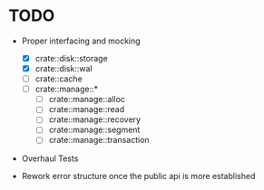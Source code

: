 # TODO

- Proper interfacing and mocking

  - [x] crate::disk::storage
  - [x] crate::disk::wal
  - [ ] crate::cache
  - [ ] crate::manage::\*
    - [ ] crate::manage::alloc
    - [ ] crate::manage::read
    - [ ] crate::manage::recovery
    - [ ] crate::manage::segment
    - [ ] crate::manage::transaction

- Overhaul Tests

- Rework error structure once the public api is more established
